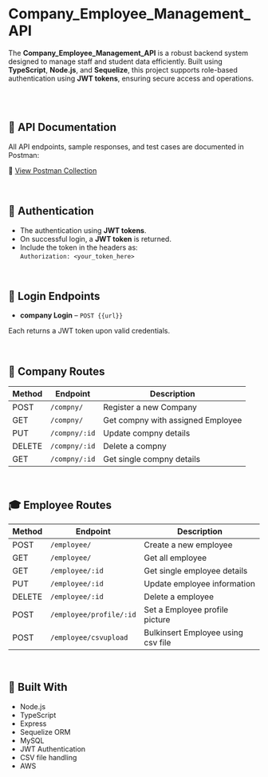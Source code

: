 # Company_Employee_Management_API


The **Company_Employee_Management_API** is a robust backend system designed to manage staff and student data efficiently. Built using **TypeScript**, **Node.js**, and **Sequelize**, this project supports role-based authentication using **JWT tokens**, ensuring secure access and operations.

<br><br>

## 📄 API Documentation


All API endpoints, sample responses, and test cases are documented in Postman:

🔗 [View Postman Collection](https://.postman.co/workspace/My-Workspace~8fce22c3-4c05-4031-83f3-7b6ba78ddafa/collection/38429330-85473855-2237-4006-9f77-cd181ed357d3?action=share&creator=38429330)

<br>


## 🔐 Authentication


- The authentication using **JWT tokens**.
- On successful login, a **JWT token** is returned.
- Include the token in the headers as:  
  `Authorization: <your_token_here>`


<br>

## 🚪 Login Endpoints

- **company Login** – `POST {{url}}`

Each returns a JWT token upon valid credentials.

<br>

## 📌 Company Routes


| Method | Endpoint                     | Description                          |
|--------|------------------------------|--------------------------------------|
| POST   | `/compny/`                   | Register a new Company               |
| GET    | `/compny/`                   | Get compny with assigned Employee    |
| PUT    | `/compny/:id`                | Update compny details                |
| DELETE | `/compny/:id`                | Delete a compny                      |
| GET    | `/compny/:id`                | Get single compny details            |

<br>

## 🎓 Employee Routes


| Method | Endpoint                     | Description                          |
|--------|------------------------------|--------------------------------------|
| POST   | `/employee/`                 | Create a new employee                |
| GET    | `/employee/`                 | Get all employee                     |
| GET    | `/employee/:id`              | Get single employee details          |
| PUT    | `/employee/:id`              | Update employee information          |
| DELETE | `/employee/:id`              | Delete a employee                    |
| POST   | `/employee/profile/:id`      | Set a Employee profile picture       | 
| POST   | `/employee/csvupload`        | Bulkinsert Employee using csv file   |


<br>


## 🧰 Built With


- Node.js  
- TypeScript  
- Express  
- Sequelize ORM  
- MySQL  
- JWT Authentication  
- CSV file handling
- AWS 
